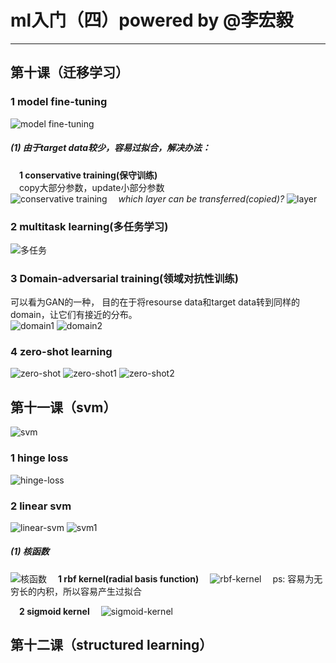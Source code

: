 # ml入门（四）powered by @李宏毅

-----------------------------------

## 第十课（迁移学习）
### 1 model fine-tuning
![model fine-tuning](https://img-blog.csdnimg.cn/20190329222810792.png?x-oss-process=image/watermark,type_ZmFuZ3poZW5naGVpdGk,shadow_10,text_aHR0cHM6Ly9ibG9nLmNzZG4ubmV0L0FuZHlWaWt5,size_16,color_FFFFFF,t_70)
##### (1) 由于target data较少，容易过拟合，解决办法：
&emsp;<strong>1 conservative training(保守训练)</strong>  
&emsp;copy大部分参数，update小部分参数  
![conservative training](https://img-blog.csdnimg.cn/20190329222920882.png)
&emsp;_which layer can be transferred(copied)?_
![layer](https://img-blog.csdnimg.cn/20190329222935355.png)
### 2 multitask learning(多任务学习)
![多任务](https://img-blog.csdnimg.cn/20190329231440778.png)
### 3 Domain-adversarial training(领域对抗性训练)
可以看为GAN的一种， 目的在于将resourse data和target data转到同样的domain，让它们有接近的分布。  
![domain1](https://img-blog.csdnimg.cn/20190329231347270.png)
![domain2](https://img-blog.csdnimg.cn/20190329231400421.png)
### 4 zero-shot learning
![zero-shot](https://img-blog.csdnimg.cn/2019032923233175.png)
![zero-shot1](https://img-blog.csdnimg.cn/20190329233852679.png)
![zero-shot2](https://img-blog.csdnimg.cn/20190329233901543.png)

## 第十一课（svm）
![svm](https://img-blog.csdnimg.cn/20190329234953666.png?x-oss-process=image/watermark,type_ZmFuZ3poZW5naGVpdGk,shadow_10,text_aHR0cHM6Ly9ibG9nLmNzZG4ubmV0L0FuZHlWaWt5,size_16,color_FFFFFF,t_70)
### 1 hinge loss
![hinge-loss](https://img-blog.csdnimg.cn/20190330093102602.png)
### 2 linear svm
![linear-svm](https://img-blog.csdnimg.cn/20190330095720147.png)
![svm1](https://img-blog.csdnimg.cn/20190330102022118.png)
##### (1) 核函数
![核函数](https://img-blog.csdnimg.cn/20190330102911770.png)
&emsp;<strong>1 rbf kernel(radial basis function)</strong>
&emsp;![rbf-kernel](https://img-blog.csdnimg.cn/20190330104744626.png?x-oss-process=image/watermark,type_ZmFuZ3poZW5naGVpdGk,shadow_10,text_aHR0cHM6Ly9ibG9nLmNzZG4ubmV0L0FuZHlWaWt5,size_16,color_FFFFFF,t_70)
&emsp;ps: 容易为无穷长的内积，所以容易产生过拟合

&emsp;<strong>2 sigmoid kernel</strong>
&emsp;![sigmoid-kernel](https://img-blog.csdnimg.cn/20190330105232156.png?x-oss-process=image/watermark,type_ZmFuZ3poZW5naGVpdGk,shadow_10,text_aHR0cHM6Ly9ibG9nLmNzZG4ubmV0L0FuZHlWaWt5,size_16,color_FFFFFF,t_70)

## 第十二课（structured learning）
